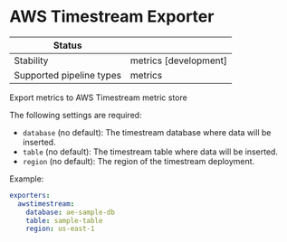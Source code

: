 # AWS Timestream Exporter

| Status                   |                       |
| ------------------------ | --------------------- |
| Stability                | metrics [development] |
| Supported pipeline types | metrics               |

Export metrics to AWS Timestream metric store

The following settings are required:

- `database` (no default): The timestream database where data will be inserted.
- `table` (no default): The timestream table where data will be inserted.
- `region` (no default): The region of the timestream deployment. 


Example:

```yaml
exporters:
  awstimestream:
    database: ae-sample-db
    table: sample-table
    region: us-east-1
```
